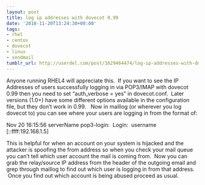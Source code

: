 ```yaml
---
layout: post
title: log ip addresses with dovecot 0.99
date: '2010-11-20T13:24:30+00:00'
tags:
- rhel
- centos
- dovecot
- linux
- sendmail
tumblr_url: http://userdel.com/post/1629464474/log-ip-addresses-with-dovecot-099
---
```

Anyone running RHEL4 will appreciate this.  If you want to see the IP Addresses of users successfully logging in via POP3/IMAP with dovecot 0.99 then you need to set “auth_verbose = yes” in dovecot.conf.  Later versions (1.0+) have some different options available in the configuration file, but they don’t work in 0.99.  
Now in maillog (or wherever you log dovecot to) you can see where your users are logging in from the format of:

Nov 20 16:15:56 serverName pop3-login:  Login:  username [::ffff:192.168.1.5]

This is helpful for when an account on your system is hijacked and the attacker is spoofing the from address so when you check your mail queue you can’t tell which user account the mail is coming from.  Now you can grab the relay/source IP address from the header of the outgoing email and grep through maillog to find out which user is logging in from that address.  Once you find out which account is being abused proceed as usual.
